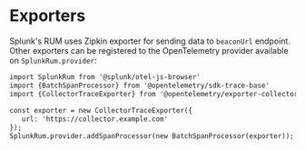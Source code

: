 # Exporters

Splunk's RUM uses Zipkin exporter for sending data to `beaconUrl` endpoint. Other exporters can be registered to the OpenTelemetry provider available on `SplunkRum.provider`:

```html
import SplunkRum from '@splunk/otel-js-browser'
import {BatchSpanProcessor} from '@opentelemetry/sdk-trace-base'
import {CollectorTraceExporter} from '@opentelemetry/exporter-collector'
 
const exporter = new CollectorTraceExporter({
   url: 'https://collector.example.com'
});
SplunkRum.provider.addSpanProcessor(new BatchSpanProcessor(exporter));
```
